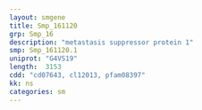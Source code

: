 ```yaml
---
layout: smgene
title: Smp_161120
grp: Smp_16
description: "metastasis suppressor protein 1"
smp: Smp_161120.1
uniprot: "G4VS19"
length:  3153
cdd: "cd07643, cl12013, pfam08397"
kk: ns
categories: sm
---
```


